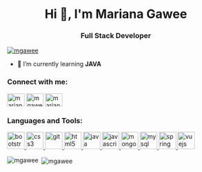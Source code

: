 <h1 align="center">Hi 👋, I'm Mariana Gawee</h1>
<h3 align="center">Full Stack Developer</h3>

<p align="left"> <a href="https://github.com/ryo-ma/github-profile-trophy"><img src="https://github-profile-trophy.vercel.app/?username=mgawee" alt="mgawee" /></a> </p>

- 🌱 I’m currently learning **JAVA**

<h3 align="left">Connect with me:</h3>
<p align="left">
<a href="https://twitter.com/mariana_etc_etc" target="blank"><img align="center" src="https://cdn.jsdelivr.net/npm/simple-icons@3.0.1/icons/twitter.svg" alt="mariana_etc_etc" height="30" width="40" /></a>
<a href="https://linkedin.com/in/mgawee" target="blank"><img align="center" src="https://cdn.jsdelivr.net/npm/simple-icons@3.0.1/icons/linkedin.svg" alt="mgawee" height="30" width="40" /></a>
<a href="https://instagram.com/mariana.etc.etc" target="blank"><img align="center" src="https://cdn.jsdelivr.net/npm/simple-icons@3.0.1/icons/instagram.svg" alt="mariana.etc.etc" height="30" width="40" /></a>
</p>

<h3 align="left">Languages and Tools:</h3>
<p align="left"> <a href="https://getbootstrap.com" target="_blank"> <img src="https://devicons.github.io/devicon/devicon.git/icons/bootstrap/bootstrap-plain.svg" alt="bootstrap" width="40" height="40"/> </a> <a href="https://www.w3schools.com/css/" target="_blank"> <img src="https://devicons.github.io/devicon/devicon.git/icons/css3/css3-original-wordmark.svg" alt="css3" width="40" height="40"/> </a> <a href="https://git-scm.com/" target="_blank"> <img src="https://www.vectorlogo.zone/logos/git-scm/git-scm-icon.svg" alt="git" width="40" height="40"/> </a> <a href="https://www.w3.org/html/" target="_blank"> <img src="https://devicons.github.io/devicon/devicon.git/icons/html5/html5-original-wordmark.svg" alt="html5" width="40" height="40"/> </a> <a href="https://www.java.com" target="_blank"> <img src="https://devicons.github.io/devicon/devicon.git/icons/java/java-original-wordmark.svg" alt="java" width="40" height="40"/> </a> <a href="https://developer.mozilla.org/en-US/docs/Web/JavaScript" target="_blank"> <img src="https://devicons.github.io/devicon/devicon.git/icons/javascript/javascript-original.svg" alt="javascript" width="40" height="40"/> </a> <a href="https://www.mongodb.com/" target="_blank"> <img src="https://devicons.github.io/devicon/devicon.git/icons/mongodb/mongodb-original-wordmark.svg" alt="mongodb" width="40" height="40"/> </a> <a href="https://www.mysql.com/" target="_blank"> <img src="https://devicons.github.io/devicon/devicon.git/icons/mysql/mysql-original-wordmark.svg" alt="mysql" width="40" height="40"/> </a> <a href="https://spring.io/" target="_blank"> <img src="https://www.vectorlogo.zone/logos/springio/springio-icon.svg" alt="spring" width="40" height="40"/> </a> <a href="https://vuejs.org/" target="_blank"> <img src="https://devicons.github.io/devicon/devicon.git/icons/vuejs/vuejs-original-wordmark.svg" alt="vuejs" width="40" height="40"/> </a> </p>

<p><img align="left" src="https://github-readme-stats.vercel.app/api/top-langs?username=mgawee&show_icons=true&locale=en&layout=compact" alt="mgawee" /></p>

<p>&nbsp;<img align="center" src="https://github-readme-stats.vercel.app/api?username=mgawee&show_icons=true&locale=en" alt="mgawee" /></p>

